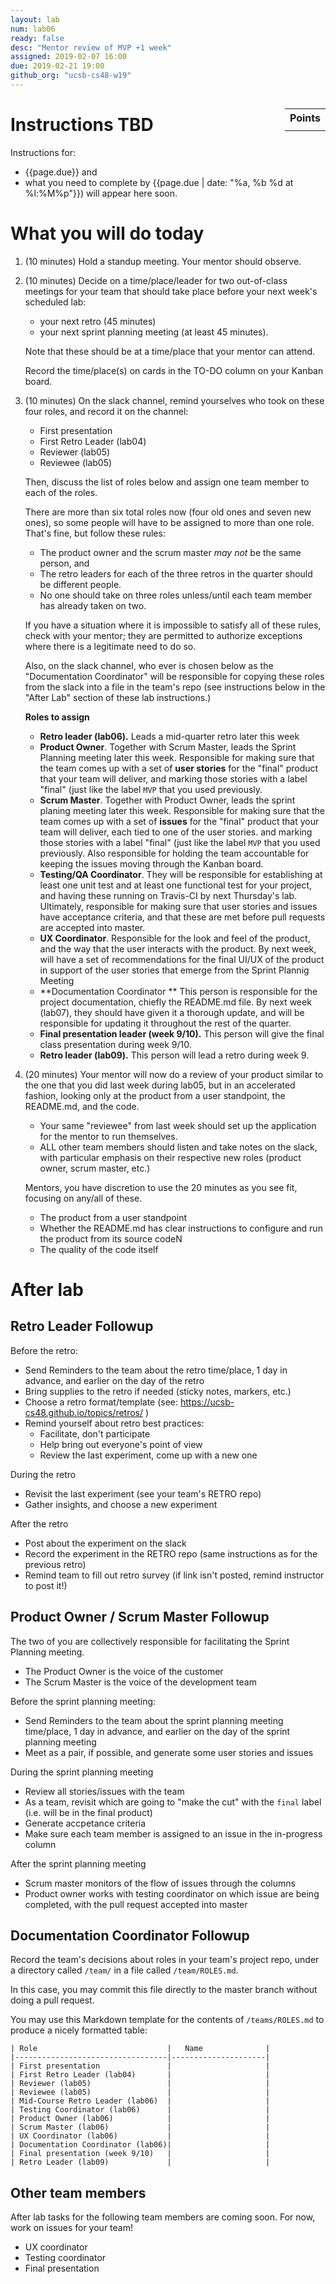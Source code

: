 ```yaml
---
layout: lab
num: lab06
ready: false
desc: "Mentor review of MVP +1 week"
assigned: 2019-02-07 16:00
due: 2019-02-21 19:00
github_org: "ucsb-cs48-w19"
---
```


<div style="display:none">
https://ucsb-cs48.github.io/w19/lab/lab06/
</div>






<style>
div.grade { margin: 2em; padding: 1em; border: 2px solid #0c0; background-color: #efe; }   
</style>

<div style="float:right; width: auto;">

<table style="margin-top:1em;">
<tr>
   <th>Points</th>
</tr>
<tr>
   <td class="pointCount"></td>
</tr>
</table>

</div>

# Instructions TBD

Instructions for:
* {{page.due}} and 
* what you need to complete by  {{page.due | date: "%a, %b %d at %l:%M%p"}}) 
will appear here soon.

# What you will do today

1.  (10 minutes) Hold a standup meeting.   Your mentor should observe.
2.  (10 minutes) Decide on a time/place/leader for two out-of-class meetings for your team that should take place
    before your next week's scheduled lab:
    
    * your next retro (45 minutes)
    * your next sprint planning meeting (at least 45 minutes).

    Note that these should be at a time/place that your mentor can attend.

    Record the time/place(s) on cards in the TO-DO column on your Kanban board.
    

3.  (10 minutes) On the slack channel, remind yourselves who took on these four roles, and record
    it on the channel:

    * First presentation 
    * First Retro Leader (lab04)
    * Reviewer (lab05)          
    * Reviewee (lab05)          

    Then, discuss the list of roles below and assign one team member to each of the roles.

    There are more than six total roles now (four old ones and seven new ones), so some people will have
    to be assigned to more than one role.    That's fine, but follow these rules:

    * The product owner and the scrum master *may not* be the same person, and
    * The retro leaders for each of the three retros in the quarter should be different people.
    * No one should take on three roles unless/until each team member has already taken on two.

    If you have a situation where it is impossible to satisfy all of these rules, check with your mentor;
    they are permitted to authorize exceptions where there is a legitimate need to do so.

    Also, on the slack channel, who ever is chosen below as the "Documentation Coordinator"
    will be responsible for copying these roles from the slack into a file in the team's repo
    (see instructions below in the "After Lab" section of these lab instructions.) 

    **Roles to assign**

    * **Retro leader (lab06).** Leads a mid-quarter retro later this week 
    * **Product Owner**.  Together with Scrum Master, leads the Sprint Planning meeting later this week.
      Responsible for making sure that the team comes up with a set of **user stories**
      for the "final" product that your team will deliver, and marking those stories with a label "final" (just
      like the label `MVP` that you used previously.  
    * **Scrum Master**.   Together with Product Owner, leads the sprint planing meeting later this week.
      Responsible for making sure that the team comes up with a set of **issues**
      for the "final" product that your team will deliver, each tied to one of the user stories.
      and marking those stories with a label "final" (just like the label `MVP` that you used previously.
      Also responsible for holding the team accountable for keeping the issues moving through the Kanban board.
    * **Testing/QA Coordinator**. They will be responsible for establishing at least one unit test and at least one
      functional test for your project, and having these running on Travis-CI by next Thursday's lab.
      Ultimately, responsible for making sure that user stories and issues have acceptance criteria, and that
      these are met before pull requests are accepted into master. 
    * **UX Coordinator**.  Responsible for the look and feel of the product, and the way that the user interacts with the
      product.   By next week, will have a set of recommendations for the final UI/UX of the product in support
      of the user stories that emerge from the Sprint Plannig Meeting
    * **Documentation Coordinator **  This person is responsible for the project documentation, chiefly the README.md file.
      By next week (lab07), they should have given it a thorough update, and will be responsible for updating it
      throughout the rest of the quarter.
    * **Final presentation leader (week 9/10).**  This person will give the final class presentation during week 9/10.
    * **Retro leader (lab09).**  This person will lead a retro during week 9.   

4. (20 minutes) Your mentor will now do a review of your product similar to the one that you did last week during
    lab05, but in an accelerated fashion, looking only at the product from a user standpoint, the README.md,
    and the code.

    * Your same "reviewee" from last week should set up the application for the mentor to run themselves.
    * ALL other team members should listen and take
      notes on the slack, with particular emphasis on their respective new roles
      (product owner, scrum master, etc.)

    Mentors, you have discretion to use the 20 minutes as you see fit, focusing on any/all of these.
    * The product from a user standpoint
    * Whether the README.md has clear instructions to configure and run the product from its source codeN
    * The quality of the code itself


# After lab

## Retro Leader Followup

Before the retro:
* Send Reminders to the team about the retro time/place, 1 day in advance, and earlier on the day of the retro
* Bring supplies to the retro if needed (sticky notes, markers, etc.)
* Choose a retro format/template (see: <https://ucsb-cs48.github.io/topics/retros/> )
* Remind yourself about retro best practices:
   * Facilitate, don't participate
   * Help bring out everyone's point of view
   * Review the last experiment, come up with a new one

During the retro
* Revisit the last experiment (see your team's RETRO repo)
* Gather insights, and choose a new experiment

After the retro
* Post about the experiment on the slack
* Record the experiment in the RETRO repo (same instructions as for the previous retro)
* Remind team to fill out retro survey (if link isn't posted, remind instructor to post it!)

## Product Owner / Scrum Master Followup

The two of you are collectively responsible for facilitating the Sprint Planning meeting.

* The Product Owner is the voice of the customer
* The Scrum Master is the voice of the development team

Before the sprint planning meeting:
* Send Reminders to the team about the sprint planning meeting time/place, 1 day in advance, and earlier on the day of the sprint planning meeting
* Meet as a pair, if possible, and generate some user stories and issues

During the sprint planning meeting
* Review all stories/issues with the team
* As a team, revisit which are going to "make the cut" with the `final` label (i.e. will be in the final product)
* Generate accpetance criteria
* Make sure each team member is assigned to an issue in the in-progress column


After the sprint planning meeting
* Scrum master monitors of the flow of issues through the columns
* Product owner works with testing coordinator on which issue are being completed, with the pull request accepted into master



## Documentation Coordinator Followup

Record the team's decisions about roles in your team's project repo, under a directory called `/team/`
in a file called `/team/ROLES.md`.  

In this case, you may commit this file directly to the master branch without
doing a pull request.

You may use this Markdown template for the contents of `/teams/ROLES.md` to produce a nicely formatted table:

```
| Role                             |   Name              |
|----------------------------------|---------------------|   
| First presentation               |                     |
| First Retro Leader (lab04)       |                     |
| Reviewer (lab05)                 |                     |
| Reviewee (lab05)                 |                     |
| Mid-Course Retro Leader (lab06)  |                     |
| Testing Coordinator (lab06)      |                     |
| Product Owner (lab06)            |                     |
| Scrum Master (lab06)             |                     |
| UX Coordinator (lab06)           |                     |
| Documentation Coordinator (lab06)|                     |
| Final presentation (week 9/10)   |                     |
| Retro Leader (lab09)             |                     |
```

## Other team members

After lab tasks for the following team members are coming soon.  For now, work on issues for your team!

* UX coordinator
* Testing coordinator
* Final presentation